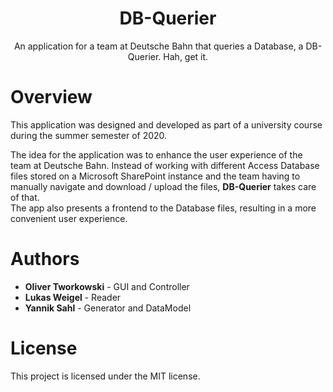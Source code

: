 
<h1 align="center">
  DB-Querier
</h1>
<p align="center">
  An application for a team at Deutsche Bahn that queries a Database, a DB-Querier. Hah, get it.
</p>

# Overview

This application was designed and developed as part of a university course during the summer semester of 2020.  

The idea for the application was to enhance the user experience of the team at Deutsche Bahn. Instead of working with different Access Database files stored on a Microsoft SharePoint instance and the team having to manually navigate and download / upload the files, __DB-Querier__ takes care of that.  
The app also presents a frontend to the Database files, resulting in a more convenient user experience.

# Authors

* **Oliver Tworkowski** - GUI and Controller
* **Lukas Weigel** - Reader
* **Yannik Sahl** - Generator and DataModel

# License

This project is licensed under the MIT license.

